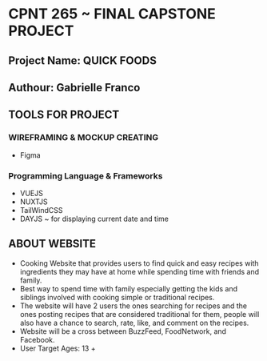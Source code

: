 # CPNT 265 ~ FINAL CAPSTONE PROJECT
## Project Name: QUICK FOODS 
## Authour: Gabrielle Franco

## TOOLS FOR PROJECT

### WIREFRAMING & MOCKUP CREATING
 - Figma

### Programming Language & Frameworks
  - VUEJS
  - NUXTJS
  - TailWindCSS
  - DAYJS ~ for displaying current date and time

## ABOUT WEBSITE

- Cooking Website that provides users to find quick and easy recipes with ingredients they may have at home while spending time with friends and family.
- Best way to spend time with family especially getting the kids and siblings involved with cooking simple or traditional recipes.
- The website will have 2 users the ones searching for recipes and the ones posting recipes that are considered traditional for them, people will also have a chance to search, rate, like, and comment on the recipes.
- Website will be a cross between BuzzFeed, FoodNetwork, and Facebook.
- User Target Ages: 13 +
